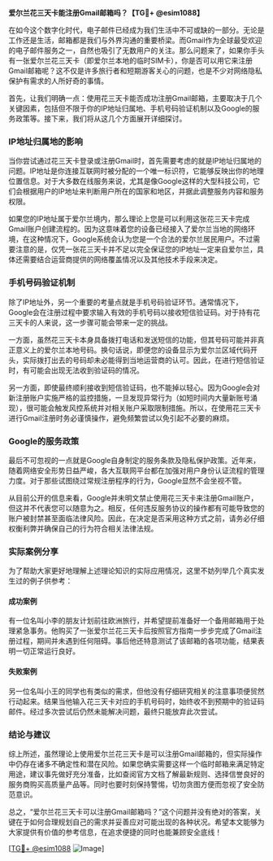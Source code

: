 **爱尔兰花三天卡能注册Gmail邮箱吗？【TG💪+ @esim1088】**

在如今这个数字化时代，电子邮件已经成为我们生活中不可或缺的一部分。无论是工作还是生活，邮箱都是我们与外界沟通的重要桥梁。而Gmail作为全球最受欢迎的电子邮件服务之一，自然也吸引了无数用户的关注。那么问题来了，如果你手头有一张爱尔兰花三天卡（即爱尔兰本地的临时SIM卡），你是否可以用它来注册Gmail邮箱呢？这不仅是许多旅行者和短期游客关心的问题，也是不少对网络隐私保护有需求的人所好奇的事情。

首先，让我们明确一点：使用花三天卡能否成功注册Gmail邮箱，主要取决于几个关键因素，包括但不限于你的IP地址归属地、手机号码验证机制以及Google的服务政策等。接下来，我们将从这几个方面展开详细探讨。

### IP地址归属地的影响

当你尝试通过花三天卡登录或注册Gmail时，首先需要考虑的就是IP地址归属地的问题。IP地址是你连接互联网时被分配的一个唯一标识符，它能够反映出你的地理位置信息。对于大多数在线服务来说，尤其是像Google这样的大型科技公司，它们会根据用户的IP地址来判断用户所在的国家和地区，并据此调整服务内容和服务权限。

如果您的IP地址属于爱尔兰境内，那么理论上您是可以利用这张花三天卡完成Gmail账户创建流程的。因为这意味着您的设备已经接入了爱尔兰当地的网络环境，在这种情况下，Google系统会认为您是一个合法的爱尔兰居民用户。不过需要注意的是，仅凭一张花三天卡并不足以完全保证您的IP地址一定来自爱尔兰，具体还需要结合运营商提供的网络覆盖情况以及其他技术手段来决定。

### 手机号码验证机制

除了IP地址外，另一个重要的考量点就是手机号码验证环节。通常情况下，Google会在注册过程中要求输入有效的手机号码以接收短信验证码。对于持有花三天卡的人来说，这一步骤可能会带来一定的挑战。

一方面，虽然花三天卡本身具备拨打电话和发送短信的功能，但其号码可能并非真正意义上的爱尔兰本地号码。换句话说，即便您的设备显示为爱尔兰区域代码开头，实际拨打出去的号码却未必能得到当地运营商的认可。因此，在进行短信验证时，有可能会出现无法收到验证码的情况。

另一方面，即使最终顺利接收到短信验证码，也不能掉以轻心。因为Google会对新注册账户实施严格的监控措施，一旦发现异常行为（如短时间内大量新账号涌现），很可能会触发风控系统并对相关账户采取限制措施。所以，在使用花三天卡进行Gmail注册时务必谨慎操作，避免频繁尝试以免引起不必要的麻烦。

### Google的服务政策

最后不可忽视的一点就是Google自身制定的服务条款及隐私保护政策。近年来，随着网络安全形势日益严峻，各大互联网平台都在加强对用户身份认证流程的管理力度。对于那些试图绕过常规注册程序的行为，Google显然不会坐视不管。

从目前公开的信息来看，Google并未明文禁止使用花三天卡来注册Gmail账户，但这并不代表您可以随意为之。相反，任何违反服务协议的操作都有可能导致您的账户被封禁甚至面临法律风险。因此，在决定是否采用这种方式之前，请务必仔细权衡利弊并确保自己的行为符合相关法律法规。

### 实际案例分享

为了帮助大家更好地理解上述理论知识的实际应用情况，这里不妨列举几个真实发生过的例子供参考：

#### 成功案例
有一位名叫小李的朋友计划前往欧洲旅行，并希望提前准备好一个备用邮箱用于处理紧急事务。他购买了一张爱尔兰花三天卡后按照官方指南一步步完成了Gmail注册过程，期间并未遇到任何阻碍。事后他还特意测试了该邮箱的各项功能，结果表明一切正常运行良好。

#### 失败案例
另一位名叫小王的同学也有类似的需求，但他没有仔细研究相关的注意事项便贸然行动起来。结果当他输入花三天卡对应的手机号码时，始终收不到预期中的验证码邮件。经过多次尝试后仍然未能解决问题，最终只能放弃此次尝试。

### 结论与建议

综上所述，虽然理论上使用爱尔兰花三天卡是可以注册Gmail邮箱的，但实际操作中仍存在诸多不确定性和潜在风险。如果您确实需要这样一个临时邮箱来满足特定用途，建议事先做好充分准备，比如查阅官方文档了解最新规则、选择信誉良好的服务商购买高质量产品等。同时也要时刻保持警惕，切勿贪图方便而忽视了安全防范意识。

总之，“爱尔兰花三天卡可以注册Gmail邮箱吗？”这个问题并没有绝对的答案，关键在于如何合理规划自己的需求并妥善应对可能出现的各种状况。希望本文能够为大家提供有价值的参考信息，在追求便捷的同时也能兼顾安全底线！

[[TG💪+ @esim1088](https://t.me/s/esim1088) ![Image](https://i.postimg.cc/4NQfJmqS/Snipaste-2025-05-13-00-14-12.png)]